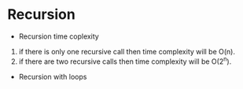 # Recursion
* Recursion time coplexity
1. if there is only one recursive call then time complexity will be O(n).
2. if there are two recursive calls then time complexity will be O(2<sup>n</sup>).
* Recursion with loops
